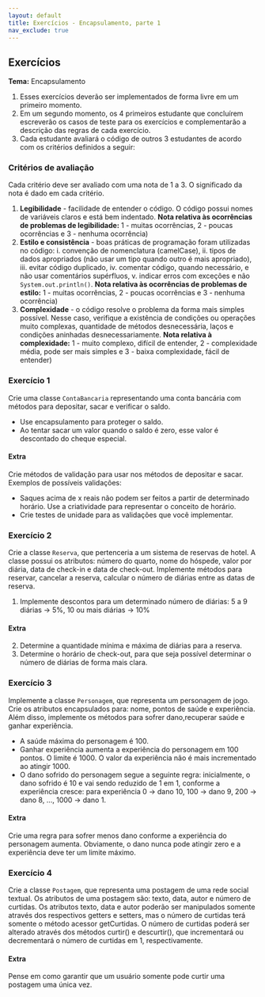 ```yaml
---
layout: default
title: Exercícios - Encapsulamento, parte 1
nav_exclude: true
---
```


## Exercícios

**Tema:** Encapsulamento

1. Esses exercícios deverão ser implementados de forma livre em um primeiro momento.
2. Em um segundo momento, os 4 primeiros estudante que concluírem escreverão os casos de teste para os exercícios e complementarão a descrição das regras de cada exercício.
3. Cada estudante avaliará o código de outros 3 estudantes de acordo com os critérios definidos a seguir:

### Critérios de avaliação

Cada critério deve ser avaliado com uma nota de 1 a 3. O significado da nota é dado em cada critério.

1. **Legibilidade** - facilidade de entender o código. O código possui nomes de variáveis claros e está bem indentado. **Nota relativa às ocorrências de problemas de legibilidade:** 1 - muitas ocorrências, 2 - poucas ocorrências e 3 - nenhuma ocorrência)
2. **Estilo e consistência** - boas práticas de programação foram utilizadas no código: i. convenção de nomenclatura (camelCase), ii. tipos de dados apropriados (não usar um tipo quando outro é mais apropriado), iii. evitar código duplicado, iv. comentar código, quando necessário, e não usar comentários supérfluos, v. indicar erros com exceções e não `System.out.println()`. **Nota relativa às ocorrências de problemas de estilo:** 1 - muitas ocorrências, 2 - poucas ocorrências e 3 - nenhuma ocorrência)
3. **Complexidade** - o código resolve o problema da forma mais simples possível. Nesse caso, verifique a existência de condições ou operações muito complexas, quantidade de métodos desnecessária, laços e condições aninhadas desnecessariamente. **Nota relativa à complexidade:** 1 - muito complexo, difícil de entender, 2 - complexidade média, pode ser mais simples e 3 - baixa complexidade, fácil de entender)

### Exercício 1

Crie uma classe `ContaBancaria` representando uma conta bancária com métodos para depositar, sacar e verificar o saldo.

- Use encapsulamento para proteger o saldo.
- Ao tentar sacar um valor quando o saldo é zero, esse valor é descontado do cheque especial.

#### Extra

Crie métodos de validação para usar nos métodos de depositar e sacar. Exemplos de possíveis validações:

- Saques acima de x reais não podem ser feitos a partir de determinado horário. Use a criatividade para representar o conceito de horário.
- Crie testes de unidade para as validações que você implementar.

### Exercício 2

Crie a classe `Reserva`, que pertenceria a um sistema de reservas de hotel. A classe possui os atributos: número do quarto, nome do hóspede, valor por diária, data de check-in e data de check-out. Implemente métodos para reservar, cancelar a reserva, calcular o número de diárias entre as datas de reserva.

1. Implemente descontos para um determinado número de diárias: 5 a 9 diárias -> 5%, 10 ou mais diárias -> 10%

#### Extra

2. Determine a quantidade mínima e máxima de diárias para a reserva.
3. Determine o horário de check-out, para que seja possível determinar o número de diárias de forma mais clara.

### Exercício 3

Implemente a classe `Personagem`, que representa um personagem de jogo. Crie os atributos encapsulados para: nome, pontos de saúde e experiência. Além disso, implemente os métodos para sofrer dano,recuperar saúde e ganhar experiência.

- A saúde máxima do personagem é 100.
- Ganhar experiência aumenta a experiência do personagem em 100 pontos. O limite é 1000. O valor da experiência não é mais incrementado ao atingir 1000.
- O dano sofrido do personagem segue a seguinte regra: inicialmente, o dano sofrido é 10 e vai sendo reduzido de 1 em 1, conforme a experiência cresce: para experiência 0 -> dano 10, 100 -> dano 9, 200 -> dano 8, ..., 1000 -> dano 1.

#### Extra

Crie uma regra para sofrer menos dano conforme a experiência do personagem aumenta. Obviamente, o dano nunca pode atingir zero e a experiência deve ter um limite máximo.

### Exercício 4

Crie a classe `Postagem`, que representa uma postagem de uma rede social textual. Os atributos de uma postagem são: texto, data, autor e número de curtidas. Os atributos texto, data e autor poderão ser manipulados somente através dos respectivos getters e setters, mas o número de curtidas terá somente o método acessor getCurtidas. O número de curtidas poderá ser alterado através dos métodos curtir() e descurtir(), que incrementará ou decrementará o número de curtidas em 1, respectivamente.

#### Extra

Pense em como garantir que um usuário somente pode curtir uma postagem uma única vez.
